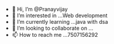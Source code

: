 - 👋 Hi, I’m @Pranayvijay
- 👀 I’m interested in ...Web development 
- 🌱 I’m currently learning ...java with dsa
- 💞️ I’m looking to collaborate on ...
- 📫 How to reach me ...7507156292

<!---
Pranayvijay/Pranayvijay is a ✨ special ✨ repository because its `README.md` (this file) appears on your GitHub profile.
You can click the Preview link to take a look at your changes.
--->
